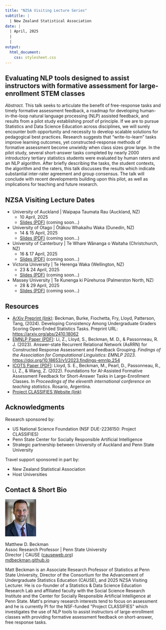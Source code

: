 ```yaml
---
title: "NZSA Visiting Lecture Series"
subtitle: | 
  | New Zealand Statistical Association
date: |
  | April, 2025
  | 
  | 
output: 
  html_document: 
    css: stylesheet.css
---
```


## Evaluating NLP tools designed to assist instructors with formative assessment for large-enrollment STEM classes

*Abstract.* This talk seeks to articulate the benefit of free-response tasks and timely formative assessment feedback, a roadmap for developing human-in-the-loop natural language processing (NLP) assisted feedback, and results from a pilot study establishing proof of principle. If we are to pursue Statistics and Data Science Education across disciplines, we will surely encounter both opportunity and necessity to develop scalable solutions for pedagogical best practices. Research suggests that “write-to-learn” tasks improve learning outcomes, yet constructed-response methods of formative assessment become unwieldy when class sizes grow large. In the pilot study, several short-answer tasks completed by nearly 2000 introductory tertiary statistics students were evaluated by human raters and an NLP algorithm. After briefly describing the tasks, the student contexts, the algorithm and the raters, this talk discusses the results which indicate substantial inter-rater agreement and group consensus. The talk will conclude with recent developments building upon this pilot, as well as implications for teaching and future research.

## NZSA Visiting Lecture Dates

- University of Auckland | Waipapa Taumata Rau (Auckland, NZ)
    - 10 April, 2025
    - [Slides (PDF)]() (coming soon...)
- University of Otago | Ōtākou Whakaihu Waka (Dunedin, NZ)
    - 14 & 15 April, 2025
    - [Slides (PDF)]() (coming soon...)
- University of Canterbury | Te Whare Wānanga o Waitaha (Christchurch, NZ)
    - 16 & 17 April, 2025
    - [Slides (PDF)]() (coming soon...)
- Victoria University | Te Herenga Waka (Wellington, NZ)
    - 23 & 24 April, 2025
    - [Slides (PDF)]() (coming soon...)
- Massey University | Te Kunenga ki Pūrehuroa (Palmerston North, NZ)
    - 28 & 29 April, 2025
    - [Slides (PDF)]() (coming soon...)

    

## Resources

- [ArXiv Preprint (link)](https://arxiv.org/abs/2410.18062): Beckman, Burke, Fiochetta, Fry, Lloyd, Patterson, Tang, (2024). Developing Consistency Among Undergraduate Graders Scoring Open-Ended Statistics Tasks. Preprint URL: https://arxiv.org/abs/2410.18062
- [EMNLP Paper (PDF)](docs/EMNLP-Paper.pdf): Li, Z., Lloyd, S., Beckman, M. D., & Passonneau, R. J. (2023). Answer-state Recurrent Relational Network (AsRRN) for Constructed Response Assessment and Feedback Grouping.  *Findings of the Association for Computational Linguistics: EMNLP 2023*. https://doi.org/10.18653/v1/2023.findings-emnlp.254
- [ICOTS Paper (PDF)](docs/ICOTS-Paper.pdf): Lloyd, S. E., Beckman, M., Pearl, D., Passonneau, R., Li, Z., & Wang, Z. (2022). Foundations for AI-Assisted Formative Assessment Feedback for Short-Answer Tasks in Large-Enrollment Classes. In *Proceedings of the eleventh international conference on teaching statistics*. Rosario, Argentina.
- [Project CLASSIFIES Website (link)](https://project-classifies.weebly.com/)


## Acknowledgments

Research sponsored by:

- US National Science Foundation (NSF DUE-2236150: Project CLASSIFIES)
- Penn State Center for Socially Responsible Artificial Intelligence
- Strategic partnership between University of Auckland and Penn State University

Travel support sponsored in part by:

- New Zealand Statistical Association
- Host Universities


## Contact & Short Bio

![](directory-beckman-small.jpg)

Matthew D. Beckman  
Assoc Research Professor | Penn State University  
Director | CAUSE ([causeweb.org](https://causeweb.org))   
[mdbeckman.github.io](https://mdbeckman.github.io/)  


Matt Beckman is an Associate Research Professor of Statistics at Penn State University, Director of the Consortium for the Advancement of Undergraduate Statistics Education (CAUSE), and 2025 NZSA Visiting Lecturer.  He is co-founder of a Statistics & Data Science Education Research Lab and affiliated faculty with the Social Science Research Institute and the Center for Socially Responsible Artificial Intelligence at Penn State. Matt's primary research interests tend to focus on assessment and he is currently PI for the NSF-funded "Project CLASSIFIES" which investigates the use of NLP tools to assist instructors of large-enrollment classes with providing formative assessment feedback on short-answer, free response tasks.  
